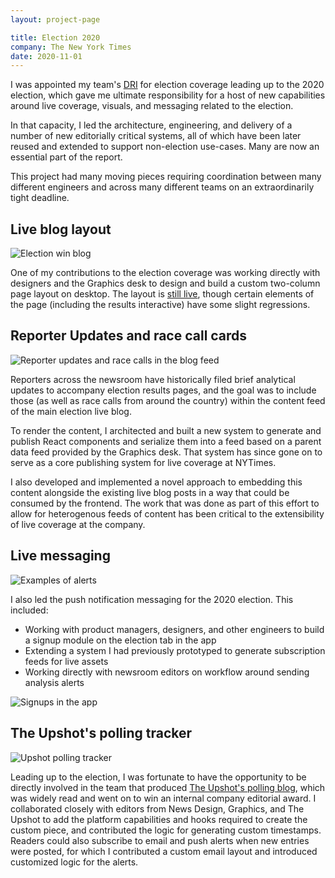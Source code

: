 ```yaml
---
layout: project-page

title: Election 2020
company: The New York Times
date: 2020-11-01
---
```


I was appointed my team's [DRI](https://about.gitlab.com/handbook/people-group/directly-responsible-individuals/) for election coverage leading up to the 2020 election, which gave me ultimate responsibility for a host of new capabilities around live coverage, visuals, and messaging related to the election.

In that capacity, I led the architecture, engineering, and delivery of a number of new editorially critical systems, all of which have been later reused and extended to support non-election use-cases. Many are now an essential part of the report.

This project had many moving pieces requiring coordination between many different engineers and across many different teams on an extraordinarily tight deadline.

## Live blog layout

![Election win blog](/assets/images/portfolio/nytimes-elections/election-blog.png)

One of my contributions to the election coverage was working directly with designers and the Graphics desk to design and build a custom two-column page layout on desktop. The layout is [still live](https://www.nytimes.com/live/2020/11/03/us/election-day), though certain elements of the page (including the results interactive) have some slight regressions.

## Reporter Updates and race call cards

![Reporter updates and race calls in the blog feed](/assets/images/portfolio/nytimes-elections/election-ru-rcs.png)

Reporters across the newsroom have historically filed brief analytical updates to accompany election results pages, and the goal was to include those (as well as race calls from around the country) within the content feed of the main election live blog.

To render the content, I architected and built a new system to generate and publish React components and serialize them into a feed based on a parent data feed provided by the Graphics desk. That system has since gone on to serve as a core publishing system for live coverage at NYTimes.

I also developed and implemented a novel approach to embedding this content alongside the existing live blog posts in a way that could be consumed by the frontend. The work that was done as part of this effort to allow for heterogenous feeds of content has been critical to the extensibility of live coverage at the company.

## Live messaging

![Examples of alerts](/assets/images/portfolio/nytimes-elections/election-messaging-1.png)

I also led the push notification messaging for the 2020 election. This included:

* Working with product managers, designers, and other engineers to build a signup module on the election tab in the app
* Extending a system I had previously prototyped to generate subscription feeds for live assets
* Working directly with newsroom editors on workflow around sending analysis alerts

![Signups in the app](/assets/images/portfolio/nytimes-elections/election-messaging-2.png)

## The Upshot's polling tracker

![Upshot polling tracker](/assets/images/portfolio/nytimes-elections/election-polling-tracker.png)

Leading up to the election, I was fortunate to have the opportunity to be directly involved in the team that produced [The Upshot's polling blog](https://www.nytimes.com/live/2020/presidential-polls-trump-biden), which was widely read and went on to win an internal company editorial award. I collaborated closely with editors from News Design, Graphics, and The Upshot to add the platform capabilities and hooks required to create the custom piece, and contributed the logic for generating custom timestamps. Readers could also subscribe to email and push alerts when new entries were posted, for which I contributed a custom email layout and introduced customized logic for the alerts.
